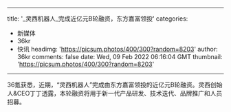 
---
title: '_灵西机器人_完成近亿元B轮融资，东方嘉富领投'
categories: 
 - 新媒体
 - 36kr
 - 快讯
headimg: 'https://picsum.photos/400/300?random=8203'
author: 36kr
comments: false
date: Wed, 09 Feb 2022 06:16:04 GMT
thumbnail: 'https://picsum.photos/400/300?random=8203'
---

<div>   
36氪获悉，近期，“灵西机器人”完成由东方嘉富领投的近亿元B轮融资。灵西创始人&CEO丁丁透露，本轮融资将用于新一代产品研发、技术迭代、品牌推广和人员招募。  
</div>
            